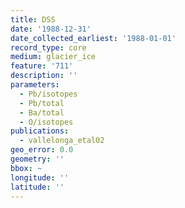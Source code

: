 ```yaml
---
title: DSS
date: '1988-12-31'
date_collected_earliest: '1988-01-01'
record_type: core
medium: glacier_ice
feature: '711'
description: ''
parameters:
  - Pb/isotopes
  - Pb/total
  - Ba/total
  - O/isotopes
publications:
  - vallelonga_etal02
geo_error: 0.0
geometry: ''
bbox: ~
longitude: ''
latitude: ''
---
```


